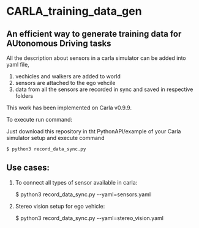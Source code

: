 # CARLA_training_data_gen

## An efficient way to generate training data for AUtonomous Driving tasks


All the description about sensors in a carla simulator can be added into yaml file, 
1. vechicles and walkers are added to world
2. sensors are attached to the ego vehcile 
3. data from all the sensors are recorded in sync and saved in respective folders

This work has been implemented on Carla v0.9.9.

To execute run command: 

Just download this repository in tht PythonAPI/example of your Carla simulator setup
and execute command 

    $ python3 record_data_sync.py


## Use cases:

1. To connect all types of sensor available in carla:
    
    $ python3 record_data_sync.py --yaml=sensors.yaml

2. Stereo vision setup for ego vehicle:
    
    $ python3 record_data_sync.py --yaml=stereo_vision.yaml
